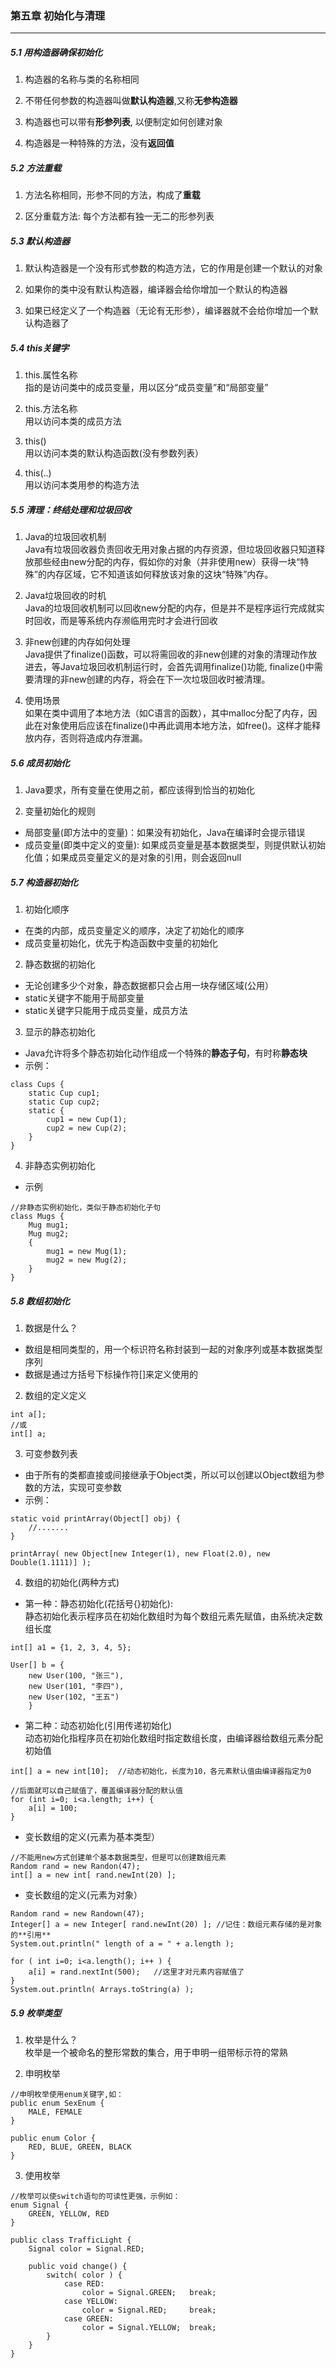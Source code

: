 ### 第五章   初始化与清理 ###
--------------------------
##### 5.1 用构造器确保初始化  

1. 构造器的名称与类的名称相同  

2. 不带任何参数的构造器叫做**默认构造器**,又称**无参构造器**

3. 构造器也可以带有**形参列表**, 以便制定如何创建对象

4. 构造器是一种特殊的方法，没有**返回值**


##### 5.2 方法重载  

1. 方法名称相同，形参不同的方法，构成了**重载**

2. 区分重载方法: 每个方法都有独一无二的形参列表


##### 5.3 默认构造器

1. 默认构造器是一个没有形式参数的构造方法，它的作用是创建一个默认的对象

2. 如果你的类中没有默认构造器，编译器会给你增加一个默认的构造器

3. 如果已经定义了一个构造器（无论有无形参），编译器就不会给你增加一个默认构造器了


##### 5.4 this关键字

1. this.属性名称  
指的是访问类中的成员变量，用以区分“成员变量”和“局部变量”  

2. this.方法名称  
用以访问本类的成员方法

3. this()  
用以访问本类的默认构造函数(没有参数列表）

4. this(..)  
用以访问本类用参的构造方法


##### 5.5 清理：终结处理和垃圾回收  

1. Java的垃圾回收机制  
Java有垃圾回收器负责回收无用对象占据的内存资源，但垃圾回收器只知道释放那些经由new分配的内存，假如你的对象（并非使用new）获得一块“特殊”的内存区域，它不知道该如何释放该对象的这块“特殊”内存。

2. Java垃圾回收的时机  
Java的垃圾回收机制可以回收new分配的内存，但是并不是程序运行完成就实时回收，而是等系统内存濒临用完时才会进行回收  
3. 非new创建的内存如何处理  
Java提供了finalize()函数，可以将需回收的非new创建的对象的清理动作放进去，等Java垃圾回收机制运行时，会首先调用finalize()功能, finalize()中需要清理的非new创建的内存，将会在下一次垃圾回收时被清理。

4. 使用场景  
如果在类中调用了本地方法（如C语言的函数），其中malloc分配了内存，因此在对象使用后应该在finalize()中再此调用本地方法，如free()。这样才能释放内存，否则将造成内存泄漏。


##### 5.6 成员初始化

1. Java要求，所有变量在使用之前，都应该得到恰当的初始化  

2. 变量初始化的规则  
* 局部变量(即方法中的变量)：如果没有初始化，Java在编译时会提示错误  
* 成员变量(即类中定义的变量): 如果成员变量是基本数据类型，则提供默认初始化值；如果成员变量定义的是对象的引用，则会返回null   


##### 5.7 构造器初始化

1. 初始化顺序  
* 在类的内部，成员变量定义的顺序，决定了初始化的顺序  
* 成员变量初始化，优先于构造函数中变量的初始化

2. 静态数据的初始化  
* 无论创建多少个对象，静态数据都只会占用一块存储区域(公用）  
* static关键字不能用于局部变量  
* static关键字只能用于成员变量，成员方法

3. 显示的静态初始化  
* Java允许将多个静态初始化动作组成一个特殊的**静态子句**，有时称**静态块**  
* 示例：  
```
class Cups {
    static Cup cup1;
    static Cup cup2;
    static {
        cup1 = new Cup(1);
        cup2 = new Cup(2);
    }
}
```

4. 非静态实例初始化  
* 示例  
```
//非静态实例初始化，类似于静态初始化子句
class Mugs {
    Mug mug1;
    Mug mug2;
    {
        mug1 = new Mug(1);
        mug2 = new Mug(2);
    }
}
```
 

##### 5.8 数组初始化  

1. 数据是什么？  
* 数组是相同类型的，用一个标识符名称封装到一起的对象序列或基本数据类型序列  
* 数据是通过方括号下标操作符[]来定义使用的  

2. 数组的定义定义  
```
int a[];  
//或  
int[] a;
```

3. 可变参数列表  
* 由于所有的类都直接或间接继承于Object类，所以可以创建以Object数组为参数的方法，实现可变参数  
* 示例：  
```
static void printArray(Object[] obj) {  
    //.......
}

printArray( new Object[new Integer(1), new Float(2.0), new Double(1.1111)] );
```

4. 数组的初始化(两种方式)    
* 第一种：静态初始化(花括号{}初始化):   
  静态初始化表示程序员在初始化数组时为每个数组元素先赋值，由系统决定数组长度  

```
int[] a1 = {1, 2, 3, 4, 5};

User[] b = {
    new User(100, "张三"),
    new User(101, "李四"),
    new User(102, "王五")
    }
```


* 第二种：动态初始化(引用传递初始化)  
  动态初始化指程序员在初始化数组时指定数组长度，由编译器给数组元素分配初始值  

```
int[] a = new int[10];  //动态初始化，长度为10，各元素默认值由编译器指定为0

//后面就可以自己赋值了，覆盖编译器分配的默认值
for (int i=0; i<a.length; i++) {
    a[i] = 100;
}
```

* 变长数组的定义(元素为基本类型）  
```
//不能用new方式创建单个基本数据类型，但是可以创建数组元素
Random rand = new Randon(47);
int[] a = new int[ rand.newInt(20) ]; 
```

* 变长数组的定义(元素为对象）  
```
Random rand = new Randown(47);
Integer[] a = new Integer[ rand.newInt(20) ]; //记住：数组元素存储的是对象的**引用**
System.out.println(" length of a = " + a.length );

for ( int i=0; i<a.length(); i++ ) {
    a[i] = rand.nextInt(500);   //这里才对元素内容赋值了
}
System.out.println( Arrays.toString(a) );
```


##### 5.9 枚举类型

1. 枚举是什么？  
  枚举是一个被命名的整形常数的集合，用于申明一组带标示符的常熟  

2. 申明枚举  
```
//申明枚举使用enum关键字,如：
public enum SexEnum {
    MALE, FEMALE
} 

public enum Color {
    RED, BLUE, GREEN, BLACK
}
```

3. 使用枚举  
```
//枚举可以使switch语句的可读性更强，示例如：
enum Signal {
    GREEN, YELLOW, RED
}

public class TrafficLight {
    Signal color = Signal.RED;

    public void change() {
        switch( color ) {
            case RED:
                color = Signal.GREEN;   break;
            case YELLOW:
                color = Signal.RED;     break;
            case GREEN:
                color = Signal.YELLOW;  break;
        }
    }
}
```
